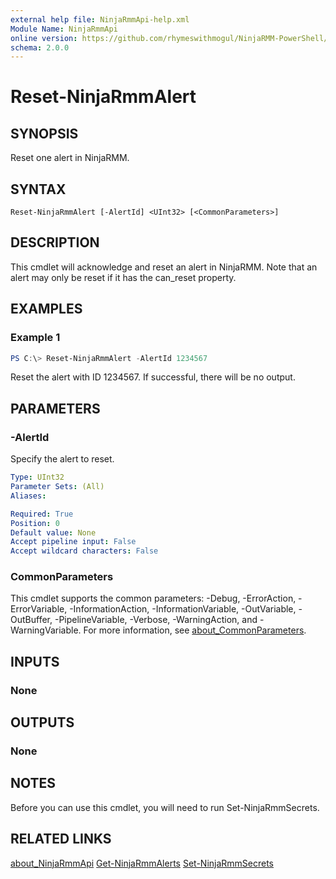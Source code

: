```yaml
---
external help file: NinjaRmmApi-help.xml
Module Name: NinjaRmmApi
online version: https://github.com/rhymeswithmogul/NinjaRMM-PowerShell/blob/main/man/en-US/Reset-NinjaRmmAlert.md
schema: 2.0.0
---
```


# Reset-NinjaRmmAlert

## SYNOPSIS
Reset one alert in NinjaRMM.

## SYNTAX

```
Reset-NinjaRmmAlert [-AlertId] <UInt32> [<CommonParameters>]
```

## DESCRIPTION
This cmdlet will acknowledge and reset an alert in NinjaRMM.  Note that an alert may only be reset if it has the can_reset property.

## EXAMPLES

### Example 1
```powershell
PS C:\> Reset-NinjaRmmAlert -AlertId 1234567
```

Reset the alert with ID 1234567.  If successful, there will be no output.

## PARAMETERS

### -AlertId
Specify the alert to reset.

```yaml
Type: UInt32
Parameter Sets: (All)
Aliases:

Required: True
Position: 0
Default value: None
Accept pipeline input: False
Accept wildcard characters: False
```

### CommonParameters
This cmdlet supports the common parameters: -Debug, -ErrorAction, -ErrorVariable, -InformationAction, -InformationVariable, -OutVariable, -OutBuffer, -PipelineVariable, -Verbose, -WarningAction, and -WarningVariable. For more information, see [about_CommonParameters](http://go.microsoft.com/fwlink/?LinkID=113216).

## INPUTS

### None

## OUTPUTS

### None

## NOTES
Before you can use this cmdlet, you will need to run Set-NinjaRmmSecrets.

## RELATED LINKS

[about_NinjaRmmApi]()
[Get-NinjaRmmAlerts]()
[Set-NinjaRmmSecrets]()